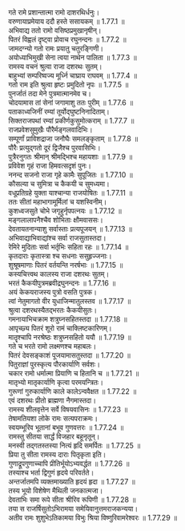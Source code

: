 

  
गते रामे प्रशान्तात्मा रामो दाशरथिर्धनुः।  
वरुणायाप्रमेयाय ददौ हस्ते ससायकम् ॥ 1.77.1 ॥   
अभिवाद्य ततो रामो वसिष्ठप्रमुखानृषीन्।  
पितरं विह्वलं दृष्ट्वा प्रोवाच रघुनन्दनः ॥ 1.77.2 ॥   
जामदग्न्यो गतो रामः प्रयातु चतुरङ्गिणी।  
अयोध्याभिमुखी सेना त्वया नाथेन पालिता ॥ 1.77.3 ॥   
रामस्य वचनं श्रुत्वा राजा दशरथः सुतम्।  
बाहुभ्यां सम्परिष्वज्य मूर्ध्नि चाघ्राय राघवम् ॥ 1.77.4 ॥   
गतो राम इति श्रुत्वा हृष्टः प्रमुदितो नृपः ॥ 1.77.5 ॥   
पुनर्जातं तदा मेने पुत्रमात्मानमेव च।  
चोदयामास तां सेनां जगामाशु ततः पुरीम् ॥ 1.77.6 ॥   
पताकाध्वजिनीं रम्यां तूर्योद्घुष्टनिनादिताम्।  
सिक्तराजपथां रम्यां प्रकीर्णकुसुमोत्कराम् ॥ 1.77.7 ॥   
राजप्रवेशसुमुखैः पौरैर्मङ्गलवादिभिः।  
सम्पूर्णां प्राविशद्राजा जनौघैः समलङ्कृताम् ॥ 1.77.8 ॥   
पौरैः प्रत्युद्गतो दूरं द्विजैश्च पुरवासिभिः।  
पुत्रैरनुगतः श्रीमान् श्रीमद्भिश्च महायशाः ॥ 1.77.9 ॥   
प्रविवेश गृहं राजा हिमवत्सदृशं पुनः।  
ननन्द सजनो राजा गृहे कामैः सुपूजितः ॥ 1.77.10 ॥   
कौसल्या च सुमित्रा च कैकयी च सुमध्यमा।  
वधूप्रतिग्रहे युक्ता याश्चान्या राजयोषितः ॥ 1.77.11 ॥   
ततः सीतां महाभागामूर्मिलां च यशस्विनीम्।  
कुशध्वजसुते चोभे जगृहुर्नृपपत्नयः ॥ 1.77.12 ॥   
मङ्गलालापनैश्चैव शोभिताः क्षौमवाससः।  
देवतायतनान्याशु सर्वास्ताः प्रत्यपूजयन् ॥ 1.77.13 ॥   
अभिवाद्याभिवाद्यांश्च सर्वा राजसुतास्तदा।  
रेमिरे मुदिताः सर्वा भर्तृभिः सहिता रहः ॥ 1.77.14 ॥   
कृतदाराः कृतास्त्रा श्च सधनाः ससुहृज्जनाः।  
शुश्रूषमाणाः पितरं वर्तयन्ति नरर्षभाः ॥ 1.77.15 ॥   
कस्यचित्त्वथ कालस्य राजा दशरथः सुतम्।  
भरतं कैकयीपुत्रमब्रवीद्रघुनन्दनः ॥ 1.77.16 ॥   
अयं केकयराजस्य पुत्रो वसति पुत्रक।  
त्वां नेतुमागतो वीर युधाजिन्मातुलस्तव ॥ 1.77.17 ॥   
श्रुत्वा दशरथस्यैतद्भरतः कैकयीसुतः।  
गमनायाभिचक्राम शत्रुघ्नसहितस्तदा ॥ 1.77.18 ॥   
आपृच्छ्य पितरं शूरो रामं चाक्लिष्टकारिणम्।  
मातॄश्चापि नरश्रेष्ठः शत्रुघ्नसहितो ययौ ॥ 1.77.19 ॥   
गते च भरते रामो लक्ष्मणश्च महाबलः।  
पितरं देवसङ्काशं पूजयामासतुस्तदा ॥ 1.77.20 ॥   
पितुराज्ञां पुरस्कृत्य पौरकार्याणि सर्वशः।  
चकार रामो धर्मात्मा प्रियाणि च हितानि च ॥ 1.77.21 ॥   
मातृभ्यो मातृकार्याणि कृत्वा परमयन्त्रितः।  
गुरूणां गुरुकार्याणि काले कालेऽन्ववैक्षत ॥ 1.77.22 ॥   
एवं दशरथः प्रीतो ब्राह्मणा नैगमास्तदा।  
रामस्य शीलवृत्तेन सर्वे विषयवासिनः ॥ 1.77.23 ॥   
तेषामतियशा लोके रामः सत्यपराक्रमः।  
स्वयम्भूरिव भूतानां बभूव गुणवत्तरः ॥ 1.77.24 ॥   
रामस्तु सीतया सार्द्धं विजहार बहूनृतून्।  
मनस्वी तद्गतस्तस्या नित्यं हृदि समर्पितः ॥ 1.77.25 ॥   
प्रिया तु सीता रामस्य दाराः पितृकृता इति।  
गुणाद्रूपगुणाच्चापि प्रीतिर्भूयोऽभ्यवर्द्धत ॥ 1.77.26 ॥   
तस्याश्च भर्ता द्विगुणं हृदये परिवर्तते।  
अन्तर्जातमपि व्यक्तमाख्याति हृदयं हृदा ॥ 1.77.27 ॥   
तस्य भूयो विशेषेण मैथिली जनकात्मजा।  
देवताभिः समा रूपे सीता श्रीरिव रूपिणी ॥ 1.77.28 ॥   
तया स राजर्षिसुतोऽभिरामया समेयिवानुत्तमराजकन्यया।  
अतीव रामः शुशुभेऽतिकामया विभुः श्रिया विष्णुरिवामरेश्वरः ॥ 1.77.29 ॥   
